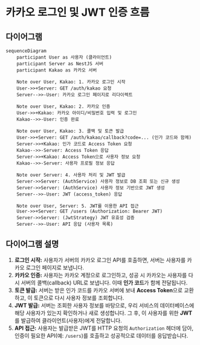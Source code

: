 # 카카오 로그인 및 JWT 인증 흐름

## 다이어그램

```mermaid
sequenceDiagram
    participant User as 사용자 (클라이언트)
    participant Server as NestJS 서버
    participant Kakao as 카카오 서버

    Note over User, Kakao: 1. 카카오 로그인 시작
    User->>+Server: GET /auth/kakao 요청
    Server-->>-User: 카카오 로그인 페이지로 리다이렉트

    Note over User, Kakao: 2. 카카오 인증
    User->>+Kakao: 카카오 아이디/비밀번호 입력 및 로그인
    Kakao-->>-User: 인증 완료

    Note over User, Kakao: 3. 콜백 및 토큰 발급
    User->>+Server: GET /auth/kakao/callback?code=... (인가 코드와 함께)
    Server->>+Kakao: 인가 코드로 Access Token 요청
    Kakao-->>-Server: Access Token 응답
    Server->>+Kakao: Access Token으로 사용자 정보 요청
    Kakao-->>-Server: 사용자 프로필 정보 응답

    Note over Server: 4. 사용자 처리 및 JWT 발급
    Server->>Server: (AuthService) 사용자 정보로 DB 조회 또는 신규 생성
    Server->>Server: (AuthService) 사용자 정보 기반으로 JWT 생성
    Server-->>-User: JWT (access_token) 응답

    Note over User, Server: 5. JWT를 이용한 API 접근
    User->>+Server: GET /users (Authorization: Bearer JWT)
    Server->>Server: (JwtStrategy) JWT 유효성 검증
    Server-->>-User: API 응답 (사용자 목록)
```

## 다이어그램 설명

1.  **로그인 시작:** 사용자가 서버의 카카오 로그인 API를 호출하면, 서버는 사용자를 카카오 로그인 페이지로 보냅니다.
2.  **카카오 인증:** 사용자는 카카오 계정으로 로그인하고, 성공 시 카카오는 사용자를 다시 서버의 콜백(callback) URL로 보냅니다. 이때 **인가 코드**가 함께 전달됩니다.
3.  **토큰 발급:** 서버는 받은 인가 코드를 카카오 서버에 보내 **Access Token**으로 교환하고, 이 토큰으로 다시 사용자 정보를 조회합니다.
4.  **JWT 발급:** 서버는 조회한 사용자 정보를 바탕으로, 우리 서비스의 데이터베이스에 해당 사용자가 있는지 확인하거나 새로 생성합니다. 그 후, 이 사용자를 위한 **JWT**를 발급하여 클라이언트(사용자)에게 전달합니다.
5.  **API 접근:** 사용자는 발급받은 JWT를 HTTP 요청의 `Authorization` 헤더에 담아, 인증이 필요한 API(예: `/users`)를 호출하고 성공적으로 데이터를 응답받습니다.
